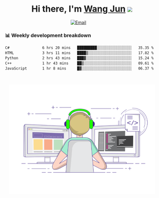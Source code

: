 <!--
**wangjunicode/wangjunicode** is a ✨ _special_ ✨ repository because its `README.md` (this file) appears on your GitHub profile.

Here are some ideas to get you started:

- 🔭 I’m currently working on ...
- 🌱 I’m currently learning ...
- 👯 I’m looking to collaborate on ...
- 🤔 I’m looking for help with ...
- 💬 Ask me about ...
- 📫 How to reach me: ...
- 😄 Pronouns: ...
- ⚡ Fun fact: ...
-->

<h1 align="center">Hi there, I'm <a href="https://www.wangjunicode.com/" target="_blank">Wang Jun</a> <img
src="https://github.com/blackcater/blackcater/raw/main/images/Hi.gif" height="32" /></h1>


<!-- Social icons section -->
<p align="center">
  <a href="mailto:wangjunicode@qq.com"><img height="40px" alt="Email" title="Email" src="https://github.com/blackcater/blackcater/raw/main/images/social-gmail.svg"/></a>
  &#8287;&#8287;&#8287;&#8287;&#8287;
</p>

### 📊 Weekly development breakdown
<!--START_SECTION:waka-->

```txt
C#               6 hrs 20 mins   █████████░░░░░░░░░░░░░░░░   35.35 %
HTML             3 hrs 11 mins   ████▒░░░░░░░░░░░░░░░░░░░░   17.82 %
Python           2 hrs 43 mins   ███▓░░░░░░░░░░░░░░░░░░░░░   15.24 %
C++              1 hr 43 mins    ██▒░░░░░░░░░░░░░░░░░░░░░░   09.61 %
JavaScript       1 hr 8 mins     █▓░░░░░░░░░░░░░░░░░░░░░░░   06.37 %
```

<!--END_SECTION:waka-->


<br/>
<p align="center">
<img align="center" top='60' alt="GIF" src="https://raw.githubusercontent.com/devSouvik/devSouvik/master/gif3.gif" width="480"/>
</p>


